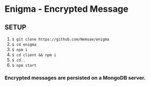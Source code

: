# Enigma - Encrypted Message

## SETUP
1. `$ git clone https://github.com/Nemsae/enigma`
2. `$ cd enigma`
3. `$ npm i`
4. `$ cd client && npm i`
5. `$ cd..`
6. `$ npm start`

### Encrypted messages are persisted on a MongoDB server. 
